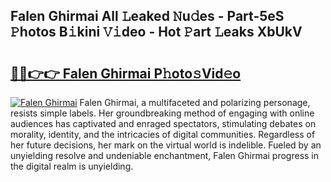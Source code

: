 ## Falen Ghirmai All 𝙻eaked 𝙽u𝚍es - Part-5eS 𝙿hotos B𝚒kini 𝚅𝚒deo - Hot 𝙿art 𝙻eaks XbUkV

# <h2><a href="http://ld3w6r4.urlbe.top/?page=Falen+Ghirmai">🔗🔗👉👉 Falen Ghirmai P𝚑oto𝚜Vid𝚎o</a></h2>

[![Falen Ghirmai](https://i.imgur.com/eBuTRDB.gif)](http://ld3w6r4.urlbe.top/?page=Falen+Ghirmai)
Falen Ghirmai, a multifaceted and polarizing personage, resists simple labels. Her groundbreaking method of engaging with online audiences has captivated and enraged spectators, stimulating debates on morality, identity, and the intricacies of digital communities. Regardless of her future decisions, her mark on the virtual world is indelible. Fueled by an unyielding resolve and undeniable enchantment, Falen Ghirmai progress in the digital realm is unyielding.
